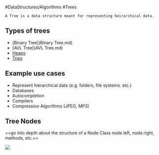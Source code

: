 #DataStructures/Algorithms #Trees

```ad-summary
A Tree is a data structure meant for representing heirarchical data.
```


## Types of trees
- [Binary Tree](Binary Tree.md)
- [AVL Tree](AVL Tree.md)
- [Heaps](Heaps.md)
- [Tries](Tries.md)

## Example use cases
- Represent hierarchical data (e.g. folders, file systems. etc.)
- Databases
- Autocompletion
- Compilers
- Compression Algorithms (JPEG, MP3)

## Tree Nodes
==go into depth about the structure of a Node Class
node.left, node.right, methods, etc.==


![](Generic_Tree_Example.png)